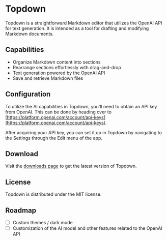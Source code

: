 # Topdown

Topdown is a straightforward Markdown editor that utilizes the OpenAI API for text generation. It is intended as a tool for drafting and modifying Markdown documents.

## Capabilities

- Organize Markdown content into sections
- Rearrange sections effortlessly with drag-and-drop
- Text generation powered by the OpenAI API
- Save and retrieve Markdown files

## Configuration

To utilize the AI capabilities in Topdown, you'll need to obtain an API key from OpenAI. This can be done by heading over to [https://platform.openai.com/account/api-keys](https://platform.openai.com/account/api-keys).

After acquiring your API key, you can set it up in Topdown by navigating to the Settings through the Edit menu of the app.

## Download

Visit the [downloads page](https://github.com/nathan-fiscaletti/topdown/releases) to get the latest version of Topdown.

## License

Topdown is distributed under the MIT license.

## Roadmap

- [ ] Custom themes / dark mode
- [ ] Customization of the AI model and other features related to the OpenAI API
